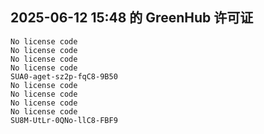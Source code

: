 ## 2025-06-12 15:48 的 GreenHub 许可证
```
No license code
No license code
No license code
No license code
SUA0-aget-sz2p-fqC8-9B50
No license code
No license code
No license code
No license code
SU8M-UtLr-0QNo-llC8-FBF9
```
